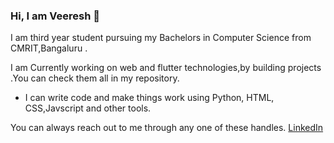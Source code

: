 ### Hi, I am Veeresh 👋

</hr>


I am third year student pursuing my Bachelors in Computer Science from CMRIT,Bangaluru .

I am Currently working on web and flutter technologies,by building projects .You can check them all in my repository.
<!-- 
- 🔭 I’m currently working on ...
- 🌱 I’m currently learning ...
- 👯 I’m looking to collaborate on  -->
<!-- - 🤔 I’m looking for help with ... -->
<!-- - 💬 Ask me about ... -->
- I can write code and make things work using Python, HTML, CSS,Javscript and other tools.

You can always reach out to me through any one of these handles.
[LinkedIn](https://www.linkedin.com/in/veereshbv04/)
<!-- - 😄 Pronouns: ...
- ⚡ Fun fact: ... -->


